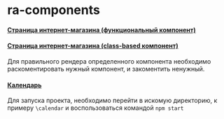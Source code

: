 # ra-components


#### [Страница интернет-магазина (функциональный компонент)](https://github.com/blackseliger/ra-components/blob/master/components/src/components/shopItemFunc.js)
#### [Страница интернет-магазина (class-based компонент)](https://github.com/blackseliger/ra-components/blob/master/components/src/components/ShopItemClass.js)
  Для правильного рендера определенного компонента необходимо раскоментировать нужный компонент, и закоментить ненужный. 
#### [Календарь](https://github.com/blackseliger/ra-components/tree/master/calendar) 
  

Для запуска проекта, необходимо перейти в искомую директорию, к примеру `\calendar` и воспользоваться командой `npm start` 
